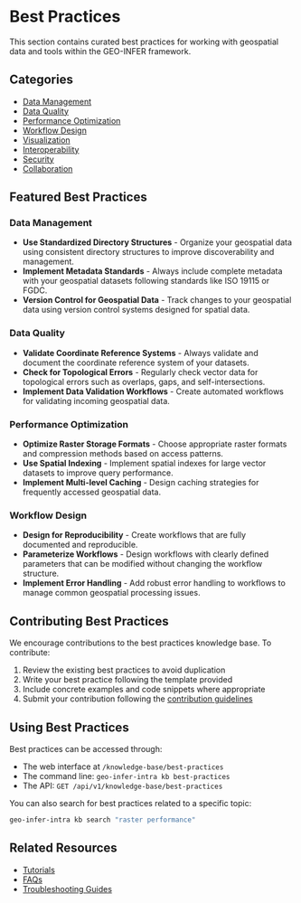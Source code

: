 # Best Practices

This section contains curated best practices for working with geospatial data and tools within the GEO-INFER framework.

## Categories

- [Data Management](data_management.md)
- [Data Quality](data_quality.md)
- [Performance Optimization](performance.md)
- [Workflow Design](workflow_design.md)
- [Visualization](visualization.md)
- [Interoperability](interoperability.md)
- [Security](security.md)
- [Collaboration](collaboration.md)

## Featured Best Practices

### Data Management

- **Use Standardized Directory Structures** - Organize your geospatial data using consistent directory structures to improve discoverability and management.
- **Implement Metadata Standards** - Always include complete metadata with your geospatial datasets following standards like ISO 19115 or FGDC.
- **Version Control for Geospatial Data** - Track changes to your geospatial data using version control systems designed for spatial data.

### Data Quality

- **Validate Coordinate Reference Systems** - Always validate and document the coordinate reference system of your datasets.
- **Check for Topological Errors** - Regularly check vector data for topological errors such as overlaps, gaps, and self-intersections.
- **Implement Data Validation Workflows** - Create automated workflows for validating incoming geospatial data.

### Performance Optimization

- **Optimize Raster Storage Formats** - Choose appropriate raster formats and compression methods based on access patterns.
- **Use Spatial Indexing** - Implement spatial indexes for large vector datasets to improve query performance.
- **Implement Multi-level Caching** - Design caching strategies for frequently accessed geospatial data.

### Workflow Design

- **Design for Reproducibility** - Create workflows that are fully documented and reproducible.
- **Parameterize Workflows** - Design workflows with clearly defined parameters that can be modified without changing the workflow structure.
- **Implement Error Handling** - Add robust error handling to workflows to manage common geospatial processing issues.

## Contributing Best Practices

We encourage contributions to the best practices knowledge base. To contribute:

1. Review the existing best practices to avoid duplication
2. Write your best practice following the template provided
3. Include concrete examples and code snippets where appropriate
4. Submit your contribution following the [contribution guidelines](../contributing.md)

## Using Best Practices

Best practices can be accessed through:

- The web interface at `/knowledge-base/best-practices`
- The command line: `geo-infer-intra kb best-practices`
- The API: `GET /api/v1/knowledge-base/best-practices`

You can also search for best practices related to a specific topic:

```bash
geo-infer-intra kb search "raster performance"
```

## Related Resources

- [Tutorials](../../tutorials/index.md)
- [FAQs](../faq/index.md)
- [Troubleshooting Guides](../troubleshooting/index.md) 